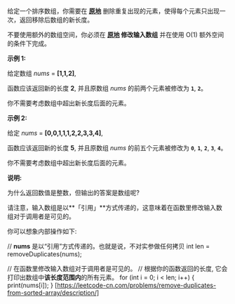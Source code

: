 给定一个排序数组，你需要在 **[原地](http://baike.baidu.com/item/%E5%8E%9F%E5%9C%B0%E7%AE%97%E6%B3%95)** 删除重复出现的元素，使得每个元素只出现一次，返回移除后数组的新长度。

不要使用额外的数组空间，你必须在 **[原地](https://baike.baidu.com/item/%E5%8E%9F%E5%9C%B0%E7%AE%97%E6%B3%95) 修改输入数组** 并在使用 O(1) 额外空间的条件下完成。

**示例 1:**

给定数组 _nums_ = **\[1,1,2\]**, 

函数应该返回新的长度 **2**, 并且原数组 _nums_ 的前两个元素被修改为 **`1`**, **`2`**。 

你不需要考虑数组中超出新长度后面的元素。

**示例 2:**

给定 _nums_ \= **\[0,0,1,1,1,2,2,3,3,4\]**,

函数应该返回新的长度 **5**, 并且原数组 _nums_ 的前五个元素被修改为 **`0`**, **`1`**, **`2`**, **`3`**, **`4`**。

你不需要考虑数组中超出新长度后面的元素。

**说明:**

为什么返回数值是整数，但输出的答案是数组呢?

请注意，输入数组是以**「引用」**方式传递的，这意味着在函数里修改输入数组对于调用者是可见的。

你可以想象内部操作如下:

// **nums** 是以“引用”方式传递的。也就是说，不对实参做任何拷贝
int len = removeDuplicates(nums);

// 在函数里修改输入数组对于调用者是可见的。
// 根据你的函数返回的长度, 它会打印出数组中**该长度范围内**的所有元素。
for (int i = 0; i < len; i++) {
    print(nums\[i\]);
} 
[https://leetcode-cn.com/problems/remove-duplicates-from-sorted-array/description/]
